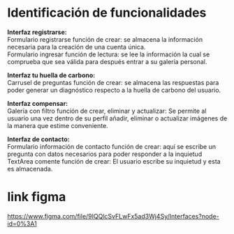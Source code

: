 # Identificación de funcionalidades

**Interfaz registrarse:**<br>
Formulario registrarse función de crear: se almacena la información necesaria para la creación de una cuenta única.<br>
Formulario ingresar función de lectura: se lee la información la cual se comprueba que sea válida para después entrar a su galería personal.

**Interfaz tu huella de carbono:**<br>
Carrusel de preguntas función de crear: se almacena las respuestas para poder generar un diagnóstico respecto a la huella de carbono del usuario.

**Interfaz compensar:**<br>
Galería con filtro función de crear, eliminar y actualizar: Se permite al usuario una vez dentro de su perfil añadir, eliminar o actualizar imágenes de la manera que estime conveniente.

**Interfaz de contacto:**<br>
Formulario información de contacto función de crear: aquí se escribe un pregunta con datos necesarios para poder responder a la inquietud<br>
TextArea comente función de crear: El usuario escribe su inquietud y esta es almacenada.

# link figma

https://www.figma.com/file/9IQQlcSvFLwFx5ad3Wj4Sy/Interfaces?node-id=0%3A1
